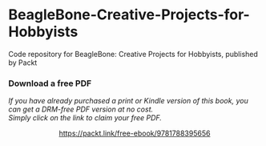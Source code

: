 # BeagleBone-Creative-Projects-for-Hobbyists
Code repository for BeagleBone: Creative Projects for Hobbyists, published by Packt
### Download a free PDF

 <i>If you have already purchased a print or Kindle version of this book, you can get a DRM-free PDF version at no cost.<br>Simply click on the link to claim your free PDF.</i>
<p align="center"> <a href="https://packt.link/free-ebook/9781788395656">https://packt.link/free-ebook/9781788395656 </a> </p>
